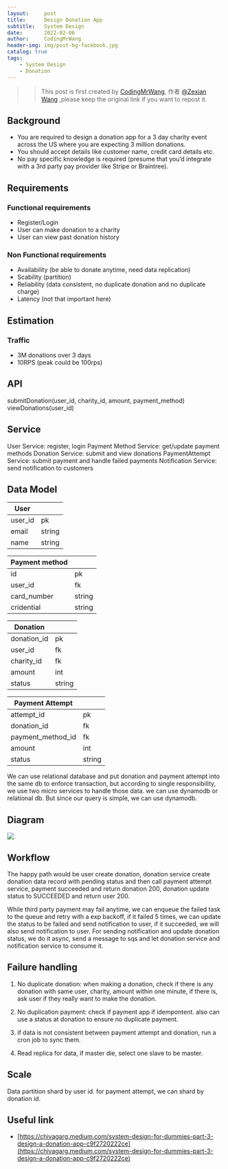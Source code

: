 ```yaml
---
layout:     post
title:      Design Donation App
subtitle:   System Design
date:       2022-02-06
author:     CodingMrWang
header-img: img/post-bg-facebook.jpg
catalog: true
tags:
    - System Design
    - Donation
---
```



>> This post is first created by [CodingMrWang](http://codingmrwang.github.io), 作者 [@Zexian Wang](http://github.com/codingmrwang) ,please keep the original link if you want to repost it.

## Background

- You are required to design a donation app for a 3 day charity event across the US where you are expecting 3 million donations.
- You should accept details like customer name, credit card details etc.
- No pay specific knowledge is required (presume that you’d integrate with a 3rd party pay provider like Stripe or Braintree).


## Requirements
### Functional requirements
- Register/Login
- User can make donation to a charity
- User can view past donation history

### Non Functional requirements
- Availability (be able to donate anytime, need data replication)
- Scability (partition)
- Reliability (data consistent, no duplicate donation and no duplicate charge)
- Latency (not that important here)

## Estimation
### Traffic
- 3M donations over 3 days
- 10RPS (peak could be 100rps)

## API
submitDonation(user_id, charity_id, amount, payment_method)
viewDonations(user_id)

## Service

User Service: register, login
Payment Method Service: get/update payment methods
Donation Service: submit and view donations
PaymentAttempt Service: submit payment and handle failed payments
Notification Service: send notification to customers

## Data Model
|User||
|---|---|
|user_id|pk|
|email|string|
|name|string|

|Payment method||
|---|---|
|id|pk|
|user_id|fk|
|card_number|string|
|cridential|string|

|Donation||
|---|---|
|donation_id|pk|
|user_id|fk|
|charity_id|fk|
|amount|int|
|status|string|

|Payment Attempt||
|---|---|
|attempt_id|pk|
|donation_id|fk|
|payment_method_id|fk|
|amount|int|
|status|string|

We can use relational database and put donation and payment attempt into the same db to enforce transaction, but according to single responsibility, we use two micro services to handle those data. we can use dynamodb or relational db. But since our query is simple, we can use dynamodb.

## Diagram
![](https://drive.google.com/thumbnail?id=17VeeB7X0tadcwiICsNBRxtt8Mp2JLX1L&sz=w1000)

## Workflow

The happy path would be user create donation, donation service create donation data record with pending status and then call payment attempt service, payment succeeded and return donation 200, donation update status to SUCCEEDED and return user 200.

While third party payment may fail anytime, we can enqueue the failed task to the queue and retry with a exp backoff, if it failed 5 times, we can update the status to be failed and send notification to user, if it succeeded, we will also send notification to user. For sending notification and update donation status, we do it async, send a message to sqs and let donation service and notification service to consume it.

## Failure handling

1. No duplicate donation: when making a donation, check if there is any donation with same user, charity, amount within one minute, if there is, ask user if they really want to make the donation.

2. No duplication payment: check if payment app if idempontent. also can use a status at donation to ensure no duplicate payment.

3. if data is not consistent between payment attempt and donation, run a cron job to sync them.

4. Read replica for data, if master die, select one slave to be master.

## Scale

Data partition shard by user id. for payment attempt, we can shard by donation id.


## Useful link
- [https://chivagarg.medium.com/system-design-for-dummies-part-3-design-a-donation-app-c9f2720222ce](https://chivagarg.medium.com/system-design-for-dummies-part-3-design-a-donation-app-c9f2720222ce)
